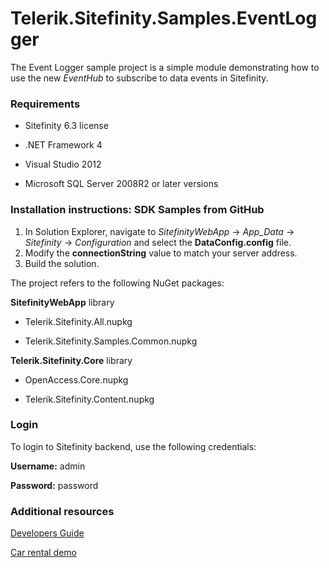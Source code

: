 Telerik.Sitefinity.Samples.EventLogger
======================================

The Event Logger sample project is a simple module demonstrating how to use the new _EventHub_ to subscribe to data events in Sitefinity. 

### Requirements

* Sitefinity 6.3 license

* .NET Framework 4

* Visual Studio 2012

* Microsoft SQL Server 2008R2 or later versions


### Installation instructions: SDK Samples from GitHub



1. In Solution Explorer, navigate to _SitefinityWebApp_ -> *App_Data* -> _Sitefinity_ -> _Configuration_ and select the **DataConfig.config** file. 
2. Modify the **connectionString** value to match your server address.
3. Build the solution.

The project refers to the following NuGet packages:

**SitefinityWebApp** library

* Telerik.Sitefinity.All.nupkg

* Telerik.Sitefinity.Samples.Common.nupkg

**Telerik.Sitefinity.Core** library

* OpenAccess.Core.nupkg

* Telerik.Sitefinity.Content.nupkg



### Login

To login to Sitefinity backend, use the following credentials: 

**Username:** admin

**Password:** password

### Additional resources

[Developers Guide](http://www.sitefinity.com/documentation/documentationarticles/developers-guide)

[Car rental demo](http://demos.telerik.com/aspnet-ajax/carrental/)
